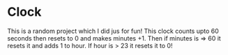 # Clock
This is a random project which I did jus for fun!
This clock counts upto 60 seconds then resets to 0 and makes minutes +1.
Then if minutes is => 60 it resets it and adds 1 to hour.
If hour is > 23 it resets it to 0!
